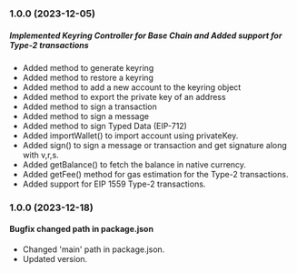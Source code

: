 ### 1.0.0 (2023-12-05)

##### Implemented Keyring Controller for Base Chain and Added support for Type-2 transactions

- Added method to generate keyring
- Added method to restore a keyring
- Added method to add a new account to the keyring object
- Added method to export the private key of an address
- Added method to sign a transaction
- Added method to sign a message
- Added method to sign Typed Data (EIP-712)
- Added importWallet() to import account using privateKey.
- Added sign() to sign a message or transaction and get signature along with v,r,s.
- Added getBalance() to fetch the balance in native currency.
- Added getFee() method for gas estimation for the Type-2 transactions.
- Added support for EIP 1559 Type-2 transactions.

### 1.0.0 (2023-12-18)

#### Bugfix changed path in package.json

- Changed 'main' path in package.json.
- Updated version.